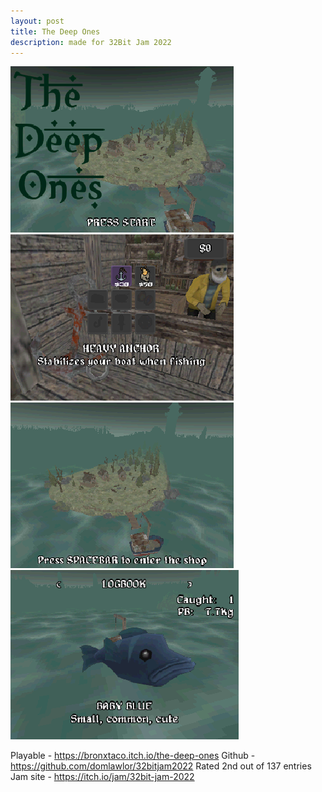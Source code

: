 ```yaml
---
layout: post
title: The Deep Ones
description: made for 32Bit Jam 2022
---
```


![GameTitleScreenImage](/assets/images/theDeepOnes/title.png)
![ShopKeeperDialogueImage](/assets/images/theDeepOnes/shopUpgrades.png)
![ExploringImage](/assets/images/theDeepOnes/dock.png)
![CaughtFishImage](/assets/images/theDeepOnes/fish.png)

Playable - https://bronxtaco.itch.io/the-deep-ones
Github - https://github.com/domlawlor/32bitjam2022
Rated 2nd out of 137 entries
Jam site - https://itch.io/jam/32bit-jam-2022
